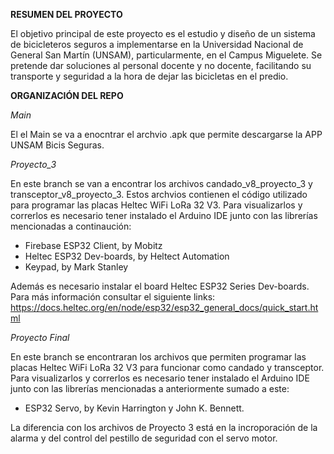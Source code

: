 **RESUMEN DEL PROYECTO**

El objetivo principal de este proyecto es el estudio y diseño de un sistema de bicicleteros seguros a implementarse en la Universidad Nacional de General San Martín (UNSAM), particularmente, en el Campus Miguelete. Se pretende dar soluciones al personal docente y no docente, facilitando su transporte y seguridad a la hora de dejar las bicicletas en el predio.

**ORGANIZACIÓN DEL REPO**

*Main*

El el Main se va a enocntrar el archvio .apk que permite descargarse la APP UNSAM Bicis Seguras. 

*Proyecto_3*

En este branch se van a encontrar los archivos candado_v8_proyecto_3 y transceptor_v8_proyecto_3. Estos archvios contienen el código utilizado para programar las placas Heltec WiFi LoRa 32 V3. Para visualizarlos y correrlos es necesario tener instalado el Arduino IDE junto con las librerías mencionadas a continaución: 

  - Firebase ESP32 Client, by Mobitz
  - Heltec ESP32 Dev-boards, by Heltect Automation
  - Keypad, by Mark Stanley

Además es necesario instalar el board Heltec ESP32 Series Dev-boards. Para más información consultar el siguiente links: https://docs.heltec.org/en/node/esp32/esp32_general_docs/quick_start.html 

*Proyecto Final*

En este branch se encontraran los archivos que permiten programar las placas Heltec WiFi LoRa 32 V3 para funcionar como candado y transceptor. Para visualizarlos y correrlos es necesario tener instalado el Arduino IDE junto con las librerías mencionadas a anteriormente sumado a este: 

  - ESP32 Servo, by Kevin Harrington y John K. Bennett.

La diferencia con los archivos de Proyecto 3 está en la incroporación de la alarma y del control del pestillo de seguridad con el servo motor. 
